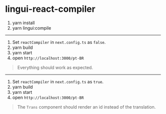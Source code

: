 # lingui-react-compiler

1. yarn install
2. yarn lingui:compile

---

1. Set `reactCompiler` in `next.config.ts` as `false`.
2. yarn build
3. yarn start
4. open `http://localhost:3000/pt-BR`

> Everything should work as expected.

---

1. Set `reactCompiler` in `next.config.ts` as `true`.
2. yarn build
3. yarn start
4. open `http://localhost:3000/pt-BR`

> The `Trans` component should render an id instead of the translation.
